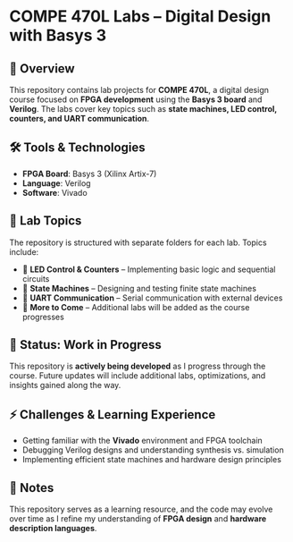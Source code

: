 # COMPE 470L Labs – Digital Design with Basys 3  

## 📌 Overview  
This repository contains lab projects for **COMPE 470L**, a digital design course focused on **FPGA development** using the **Basys 3 board** and **Verilog**. The labs cover key topics such as **state machines, LED control, counters, and UART communication**.  

## 🛠 Tools & Technologies  
- **FPGA Board**: Basys 3 (Xilinx Artix-7)  
- **Language**: Verilog  
- **Software**: Vivado  

## 📂 Lab Topics  
The repository is structured with separate folders for each lab. Topics include:  
- 🔹 **LED Control & Counters** – Implementing basic logic and sequential circuits  
- 🔹 **State Machines** – Designing and testing finite state machines  
- 🔹 **UART Communication** – Serial communication with external devices  
- 🔹 **More to Come** – Additional labs will be added as the course progresses  

## 🚧 Status: Work in Progress  
This repository is **actively being developed** as I progress through the course. Future updates will include additional labs, optimizations, and insights gained along the way.  

## ⚡ Challenges & Learning Experience  
- Getting familiar with the **Vivado** environment and FPGA toolchain  
- Debugging Verilog designs and understanding synthesis vs. simulation  
- Implementing efficient state machines and hardware design principles  

## 📜 Notes  
This repository serves as a learning resource, and the code may evolve over time as I refine my understanding of **FPGA design** and **hardware description languages**.  
